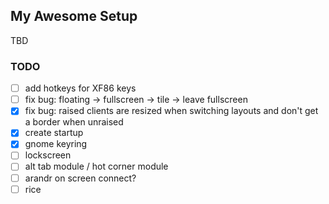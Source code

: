 ## My Awesome Setup
TBD

### TODO
- [ ] add hotkeys for XF86 keys
- [ ] fix bug: floating -> fullscreen -> tile -> leave fullscreen
- [x] fix bug: raised clients are resized when switching layouts and don't get a border when unraised
- [x] create startup
- [x] gnome keyring
- [ ] lockscreen
- [ ] alt tab module / hot corner module
- [ ] arandr on screen connect?
- [ ] rice
